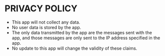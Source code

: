 PRIVACY POLICY
==============

- This app will not collect any data.
- No user data is stored by the app.
- The only data transmitted by the app are the messages sent with the app, and those messages are only sent to the IP address specified in the app.
- No update to this app will change the validity of these claims.
